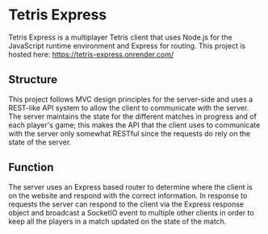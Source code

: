 # Tetris Express
  Tetris Express is a multiplayer Tetris client that uses Node.js for the JavaScript runtime environment and Express for routing.
  This project is hosted here: https://tetris-express.onrender.com/

## Structure
  This project follows MVC design principles for the server-side and uses a REST-like API system to allow the client to communicate with the server.
  The server maintains the state for the different matches in progress and of each player's game; this makes the API that the client uses to communicate with the server only somewhat RESTful since the requests do rely on the state of the server.

## Function
  The server uses an Express based router to determine where the client is on the website and respond with the correct information.
  In response to requests the server can respond to the client via the Express response object and broadcast a SocketIO event to multiple other clients in order to keep all the players in a match updated on the state of the match.
